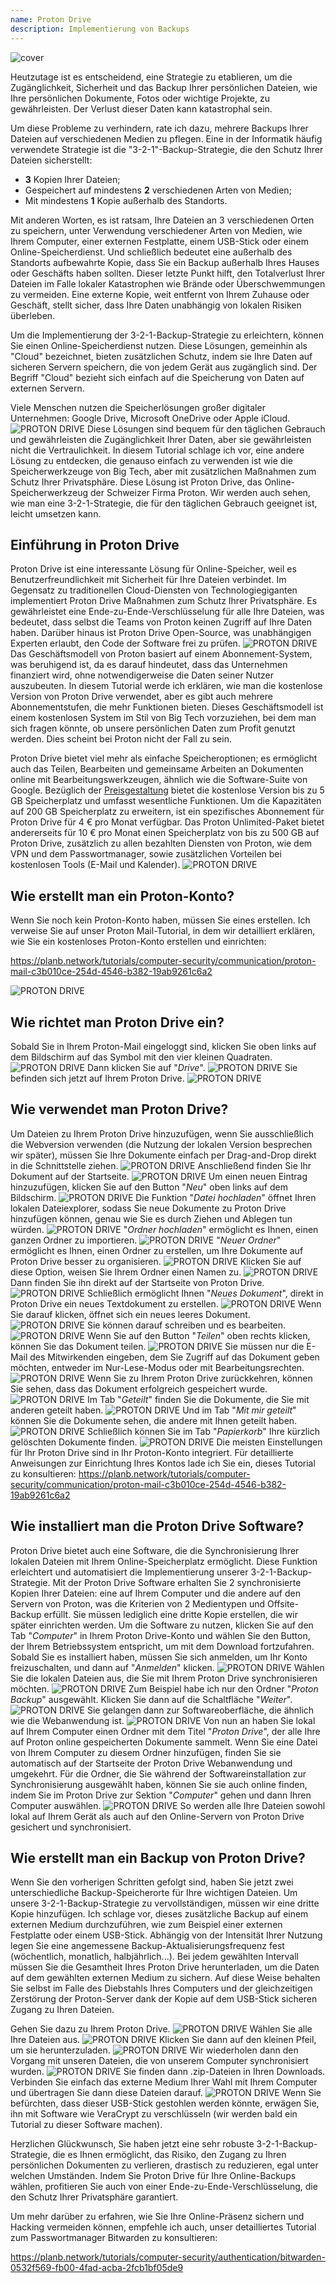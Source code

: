 ```yaml
---
name: Proton Drive
description: Implementierung von Backups
---
```

![cover](assets/cover.webp)

Heutzutage ist es entscheidend, eine Strategie zu etablieren, um die Zugänglichkeit, Sicherheit und das Backup Ihrer persönlichen Dateien, wie Ihre persönlichen Dokumente, Fotos oder wichtige Projekte, zu gewährleisten. Der Verlust dieser Daten kann katastrophal sein.

Um diese Probleme zu verhindern, rate ich dazu, mehrere Backups Ihrer Dateien auf verschiedenen Medien zu pflegen. Eine in der Informatik häufig verwendete Strategie ist die "3-2-1"-Backup-Strategie, die den Schutz Ihrer Dateien sicherstellt:
- **3** Kopien Ihrer Dateien;
- Gespeichert auf mindestens **2** verschiedenen Arten von Medien;
- Mit mindestens **1** Kopie außerhalb des Standorts.

Mit anderen Worten, es ist ratsam, Ihre Dateien an 3 verschiedenen Orten zu speichern, unter Verwendung verschiedener Arten von Medien, wie Ihrem Computer, einer externen Festplatte, einem USB-Stick oder einem Online-Speicherdienst. Und schließlich bedeutet eine außerhalb des Standorts aufbewahrte Kopie, dass Sie ein Backup außerhalb Ihres Hauses oder Geschäfts haben sollten. Dieser letzte Punkt hilft, den Totalverlust Ihrer Dateien im Falle lokaler Katastrophen wie Brände oder Überschwemmungen zu vermeiden. Eine externe Kopie, weit entfernt von Ihrem Zuhause oder Geschäft, stellt sicher, dass Ihre Daten unabhängig von lokalen Risiken überleben.

Um die Implementierung der 3-2-1-Backup-Strategie zu erleichtern, können Sie einen Online-Speicherdienst nutzen. Diese Lösungen, gemeinhin als "Cloud" bezeichnet, bieten zusätzlichen Schutz, indem sie Ihre Daten auf sicheren Servern speichern, die von jedem Gerät aus zugänglich sind. Der Begriff "Cloud" bezieht sich einfach auf die Speicherung von Daten auf externen Servern.

Viele Menschen nutzen die Speicherlösungen großer digitaler Unternehmen: Google Drive, Microsoft OneDrive oder Apple iCloud.
![PROTON DRIVE](assets/notext/01.webp)
Diese Lösungen sind bequem für den täglichen Gebrauch und gewährleisten die Zugänglichkeit Ihrer Daten, aber sie gewährleisten nicht die Vertraulichkeit. In diesem Tutorial schlage ich vor, eine andere Lösung zu entdecken, die genauso einfach zu verwenden ist wie die Speicherwerkzeuge von Big Tech, aber mit zusätzlichen Maßnahmen zum Schutz Ihrer Privatsphäre. Diese Lösung ist Proton Drive, das Online-Speicherwerkzeug der Schweizer Firma Proton. Wir werden auch sehen, wie man eine 3-2-1-Strategie, die für den täglichen Gebrauch geeignet ist, leicht umsetzen kann.

## Einführung in Proton Drive
Proton Drive ist eine interessante Lösung für Online-Speicher, weil es Benutzerfreundlichkeit mit Sicherheit für Ihre Dateien verbindet. Im Gegensatz zu traditionellen Cloud-Diensten von Technologiegiganten implementiert Proton Drive Maßnahmen zum Schutz Ihrer Privatsphäre. Es gewährleistet eine Ende-zu-Ende-Verschlüsselung für alle Ihre Dateien, was bedeutet, dass selbst die Teams von Proton keinen Zugriff auf Ihre Daten haben. Darüber hinaus ist Proton Drive Open-Source, was unabhängigen Experten erlaubt, den Code der Software frei zu prüfen.
![PROTON DRIVE](assets/notext/02.webp)
Das Geschäftsmodell von Proton basiert auf einem Abonnement-System, was beruhigend ist, da es darauf hindeutet, dass das Unternehmen finanziert wird, ohne notwendigerweise die Daten seiner Nutzer auszubeuten. In diesem Tutorial werde ich erklären, wie man die kostenlose Version von Proton Drive verwendet, aber es gibt auch mehrere Abonnementstufen, die mehr Funktionen bieten. Dieses Geschäftsmodell ist einem kostenlosen System im Stil von Big Tech vorzuziehen, bei dem man sich fragen könnte, ob unsere persönlichen Daten zum Profit genutzt werden. Dies scheint bei Proton nicht der Fall zu sein.

Proton Drive bietet viel mehr als einfache Speicheroptionen; es ermöglicht auch das Teilen, Bearbeiten und gemeinsame Arbeiten an Dokumenten online mit Bearbeitungswerkzeugen, ähnlich wie die Software-Suite von Google.
Bezüglich der [Preisgestaltung](https://proton.me/pricing) bietet die kostenlose Version bis zu 5 GB Speicherplatz und umfasst wesentliche Funktionen. Um die Kapazitäten auf 200 GB Speicherplatz zu erweitern, ist ein spezifisches Abonnement für Proton Drive für 4 € pro Monat verfügbar. Das Proton Unlimited-Paket bietet andererseits für 10 € pro Monat einen Speicherplatz von bis zu 500 GB auf Proton Drive, zusätzlich zu allen bezahlten Diensten von Proton, wie dem VPN und dem Passwortmanager, sowie zusätzlichen Vorteilen bei kostenlosen Tools (E-Mail und Kalender). ![PROTON DRIVE](assets/notext/03.webp)
## Wie erstellt man ein Proton-Konto?

Wenn Sie noch kein Proton-Konto haben, müssen Sie eines erstellen. Ich verweise Sie auf unser Proton Mail-Tutorial, in dem wir detailliert erklären, wie Sie ein kostenloses Proton-Konto erstellen und einrichten:

https://planb.network/tutorials/computer-security/communication/proton-mail-c3b010ce-254d-4546-b382-19ab9261c6a2

![PROTON DRIVE](assets/notext/04.webp)
## Wie richtet man Proton Drive ein?

Sobald Sie in Ihrem Proton-Mail eingeloggt sind, klicken Sie oben links auf dem Bildschirm auf das Symbol mit den vier kleinen Quadraten.
![PROTON DRIVE](assets/notext/05.webp)
Dann klicken Sie auf "*Drive*".
![PROTON DRIVE](assets/notext/06.webp)
Sie befinden sich jetzt auf Ihrem Proton Drive.
![PROTON DRIVE](assets/notext/07.webp)
## Wie verwendet man Proton Drive?
Um Dateien zu Ihrem Proton Drive hinzuzufügen, wenn Sie ausschließlich die Webversion verwenden (die Nutzung der lokalen Version besprechen wir später), müssen Sie Ihre Dokumente einfach per Drag-and-Drop direkt in die Schnittstelle ziehen. ![PROTON DRIVE](assets/notext/08.webp) Anschließend finden Sie Ihr Dokument auf der Startseite. ![PROTON DRIVE](assets/notext/09.webp) Um einen neuen Eintrag hinzuzufügen, klicken Sie auf den Button "*Neu*" oben links auf dem Bildschirm. ![PROTON DRIVE](assets/notext/10.webp) Die Funktion "*Datei hochladen*" öffnet Ihren lokalen Dateiexplorer, sodass Sie neue Dokumente zu Proton Drive hinzufügen können, genau wie Sie es durch Ziehen und Ablegen tun würden. ![PROTON DRIVE](assets/notext/11.webp) "*Ordner hochladen*" ermöglicht es Ihnen, einen ganzen Ordner zu importieren. ![PROTON DRIVE](assets/notext/12.webp) "*Neuer Ordner*" ermöglicht es Ihnen, einen Ordner zu erstellen, um Ihre Dokumente auf Proton Drive besser zu organisieren. ![PROTON DRIVE](assets/notext/13.webp) Klicken Sie auf diese Option, weisen Sie Ihrem Ordner einen Namen zu. ![PROTON DRIVE](assets/notext/14.webp) Dann finden Sie ihn direkt auf der Startseite von Proton Drive. ![PROTON DRIVE](assets/notext/15.webp) Schließlich ermöglicht Ihnen "*Neues Dokument*", direkt in Proton Drive ein neues Textdokument zu erstellen. ![PROTON DRIVE](assets/notext/16.webp) Wenn Sie darauf klicken, öffnet sich ein neues leeres Dokument. ![PROTON DRIVE](assets/notext/17.webp) Sie können darauf schreiben und es bearbeiten. ![PROTON DRIVE](assets/notext/18.webp) Wenn Sie auf den Button "*Teilen*" oben rechts klicken, können Sie das Dokument teilen. ![PROTON DRIVE](assets/notext/19.webp) Sie müssen nur die E-Mail des Mitwirkenden eingeben, dem Sie Zugriff auf das Dokument geben möchten, entweder im Nur-Lese-Modus oder mit Bearbeitungsrechten. ![PROTON DRIVE](assets/notext/20.webp) Wenn Sie zu Ihrem Proton Drive zurückkehren, können Sie sehen, dass das Dokument erfolgreich gespeichert wurde. ![PROTON DRIVE](assets/notext/21.webp) Im Tab "*Geteilt*" finden Sie die Dokumente, die Sie mit anderen geteilt haben. ![PROTON DRIVE](assets/notext/22.webp) Und im Tab "*Mit mir geteilt*" können Sie die Dokumente sehen, die andere mit Ihnen geteilt haben. ![PROTON DRIVE](assets/notext/23.webp) Schließlich können Sie im Tab "*Papierkorb*" Ihre kürzlich gelöschten Dokumente finden. ![PROTON DRIVE](assets/notext/24.webp) Die meisten Einstellungen für Ihr Proton Drive sind in Ihr Proton-Konto integriert. Für detaillierte Anweisungen zur Einrichtung Ihres Kontos lade ich Sie ein, dieses Tutorial zu konsultieren:
https://planb.network/tutorials/computer-security/communication/proton-mail-c3b010ce-254d-4546-b382-19ab9261c6a2

## Wie installiert man die Proton Drive Software?
Proton Drive bietet auch eine Software, die die Synchronisierung Ihrer lokalen Dateien mit Ihrem Online-Speicherplatz ermöglicht. Diese Funktion erleichtert und automatisiert die Implementierung unserer 3-2-1-Backup-Strategie. Mit der Proton Drive Software erhalten Sie 2 synchronisierte Kopien Ihrer Dateien: eine auf Ihrem Computer und die andere auf den Servern von Proton, was die Kriterien von 2 Medientypen und Offsite-Backup erfüllt. Sie müssen lediglich eine dritte Kopie erstellen, die wir später einrichten werden.
Um die Software zu nutzen, klicken Sie auf den Tab "*Computer*" in Ihrem Proton Drive-Konto und wählen Sie den Button, der Ihrem Betriebssystem entspricht, um mit dem Download fortzufahren.
Sobald Sie es installiert haben, müssen Sie sich anmelden, um Ihr Konto freizuschalten, und dann auf "*Anmelden*" klicken.
![PROTON DRIVE](assets/notext/25.webp)
Wählen Sie die lokalen Dateien aus, die Sie mit Ihrem Proton Drive synchronisieren möchten.
![PROTON DRIVE](assets/notext/26.webp)
Zum Beispiel habe ich nur den Ordner "*Proton Backup*" ausgewählt. Klicken Sie dann auf die Schaltfläche "*Weiter*".
![PROTON DRIVE](assets/notext/27.webp)
Sie gelangen dann zur Softwareoberfläche, die ähnlich wie die Webanwendung ist.
![PROTON DRIVE](assets/notext/28.webp)
Von nun an haben Sie lokal auf Ihrem Computer einen Ordner mit dem Titel "*Proton Drive*", der alle Ihre auf Proton online gespeicherten Dokumente sammelt. Wenn Sie eine Datei von Ihrem Computer zu diesem Ordner hinzufügen, finden Sie sie automatisch auf der Startseite der Proton Drive Webanwendung und umgekehrt. Für die Ordner, die Sie während der Softwareinstallation zur Synchronisierung ausgewählt haben, können Sie sie auch online finden, indem Sie im Proton Drive zur Sektion "*Computer*" gehen und dann Ihren Computer auswählen.
![PROTON DRIVE](assets/notext/29.webp)
So werden alle Ihre Dateien sowohl lokal auf Ihrem Gerät als auch auf den Online-Servern von Proton Drive gesichert und synchronisiert.

## Wie erstellt man ein Backup von Proton Drive?

Wenn Sie den vorherigen Schritten gefolgt sind, haben Sie jetzt zwei unterschiedliche Backup-Speicherorte für Ihre wichtigen Dateien. Um unsere 3-2-1-Backup-Strategie zu vervollständigen, müssen wir eine dritte Kopie hinzufügen.
Ich schlage vor, dieses zusätzliche Backup auf einem externen Medium durchzuführen, wie zum Beispiel einer externen Festplatte oder einem USB-Stick. Abhängig von der Intensität Ihrer Nutzung legen Sie eine angemessene Backup-Aktualisierungsfrequenz fest (wöchentlich, monatlich, halbjährlich...). Bei jedem gewählten Intervall müssen Sie die Gesamtheit Ihres Proton Drive herunterladen, um die Daten auf dem gewählten externen Medium zu sichern. Auf diese Weise behalten Sie selbst im Falle des Diebstahls Ihres Computers und der gleichzeitigen Zerstörung der Proton-Server dank der Kopie auf dem USB-Stick sicheren Zugang zu Ihren Dateien.

Gehen Sie dazu zu Ihrem Proton Drive.
![PROTON DRIVE](assets/notext/31.webp)
Wählen Sie alle Ihre Dateien aus.
![PROTON DRIVE](assets/notext/32.webp)
Klicken Sie dann auf den kleinen Pfeil, um sie herunterzuladen.
![PROTON DRIVE](assets/notext/33.webp)
Wir wiederholen dann den Vorgang mit unseren Dateien, die von unserem Computer synchronisiert wurden.
![PROTON DRIVE](assets/notext/34.webp)
Sie finden dann .zip-Dateien in Ihren Downloads. Verbinden Sie einfach das externe Medium Ihrer Wahl mit Ihrem Computer und übertragen Sie dann diese Dateien darauf.
![PROTON DRIVE](assets/notext/35.webp)
Wenn Sie befürchten, dass dieser USB-Stick gestohlen werden könnte, erwägen Sie, ihn mit Software wie VeraCrypt zu verschlüsseln (wir werden bald ein Tutorial zu dieser Software machen).

Herzlichen Glückwunsch, Sie haben jetzt eine sehr robuste 3-2-1-Backup-Strategie, die es Ihnen ermöglicht, das Risiko, den Zugang zu Ihren persönlichen Dokumenten zu verlieren, drastisch zu reduzieren, egal unter welchen Umständen. Indem Sie Proton Drive für Ihre Online-Backups wählen, profitieren Sie auch von einer Ende-zu-Ende-Verschlüsselung, die den Schutz Ihrer Privatsphäre garantiert.

Um mehr darüber zu erfahren, wie Sie Ihre Online-Präsenz sichern und Hacking vermeiden können, empfehle ich auch, unser detailliertes Tutorial zum Passwortmanager Bitwarden zu konsultieren:

https://planb.network/tutorials/computer-security/authentication/bitwarden-0532f569-fb00-4fad-acba-2fcb1bf05de9
